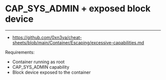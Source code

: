 # CAP_SYS_ADMIN + exposed block device
--------------------------------------
- https://github.com/0xn3va/cheat-sheets/blob/main/Container/Escaping/excessive-capabilities.md

Requirements:
- Container running as root
- CAP_SYS_ADMIN capability
- Block device exposed to the container
